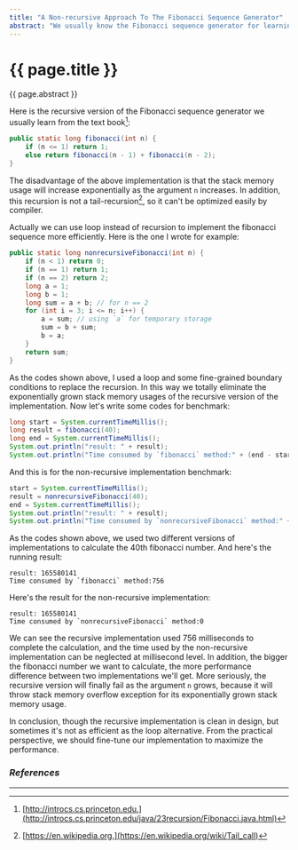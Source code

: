```yaml
---
title: "A Non-recursive Approach To The Fibonacci Sequence Generator"
abstract: "We usually know the Fibonacci sequence generator for learning the recursive algorithm. In this article, I'd like to introduce to you a non-recursive implementation."
---
```


# {{ page.title }}

{{ page.abstract }}

Here is the recursive version of the Fibonacci sequence generator we usually learn from the text book[^fibrec]:

```java
public static long fibonacci(int n) {
    if (n <= 1) return 1;
    else return fibonacci(n - 1) + fibonacci(n - 2);
}
```

The disadvantage of the above implementation is that the stack memory usage will increase exponentially as the argument `n` increases. In addition, this recursion is not a tail-recursion[^tail], so it can't be optimized easily by compiler.

Actually we can use loop instead of recursion to implement the fibonacci sequence more efficiently. Here is the one I wrote for example:

```java
public static long nonrecursiveFibonacci(int n) {
    if (n < 1) return 0;
    if (n == 1) return 1;
    if (n == 2) return 2;
    long a = 1;
    long b = 1;
    long sum = a + b; // for n == 2
    for (int i = 3; i <= n; i++) {
        a = sum; // using `a` for temporary storage
        sum = b + sum;
        b = a;
    }
    return sum;
}
```

As the codes shown above, I used a loop and some fine-grained boundary conditions to replace the recursion. In this way we totally eliminate the exponentially grown stack memory usages of the recursive version of the implementation. Now let's write some codes for benchmark:

```java
long start = System.currentTimeMillis();
long result = fibonacci(40);
long end = System.currentTimeMillis();
System.out.println("result: " + result);
System.out.println("Time consumed by `fibonacci` method:" + (end - start));
```

And this is for the non-recursive implementation benchmark:

```java
start = System.currentTimeMillis();
result = nonrecursiveFibonacci(40);
end = System.currentTimeMillis();
System.out.println("result: " + result);
System.out.println("Time consumed by `nonrecursiveFibonacci` method:" + (end - start));
```

As the codes shown above, we used two different versions of implementations to calculate the 40th fibonacci number. And here's the running result:

```
result: 165580141
Time consumed by `fibonacci` method:756
```

Here's the result for the non-recursive implementation:

```
result: 165580141
Time consumed by `nonrecursiveFibonacci` method:0
```

We can see the recursive implementation used 756 milliseconds to complete the calculation, and the time used by the non-recursive implementation can be neglected at millisecond level. In addition, the bigger the fibonacci number we want to calculate, the more performance difference between two implementations we'll get. More seriously, the recursive version will finally fail as the argument `n` grows, because it will throw stack memory overflow exception for its exponentially grown stack memory usage.

In conclusion, though the recursive implementation is clean in design, but sometimes it's not as efficient as the loop alternative. From the practical perspective, we should fine-tune our implementation to maximize the performance.

### _References_

---

[^fibrec]: [http://introcs.cs.princeton.edu.](http://introcs.cs.princeton.edu/java/23recursion/Fibonacci.java.html)
[^tail]: [https://en.wikipedia.org.](https://en.wikipedia.org/wiki/Tail_call)
